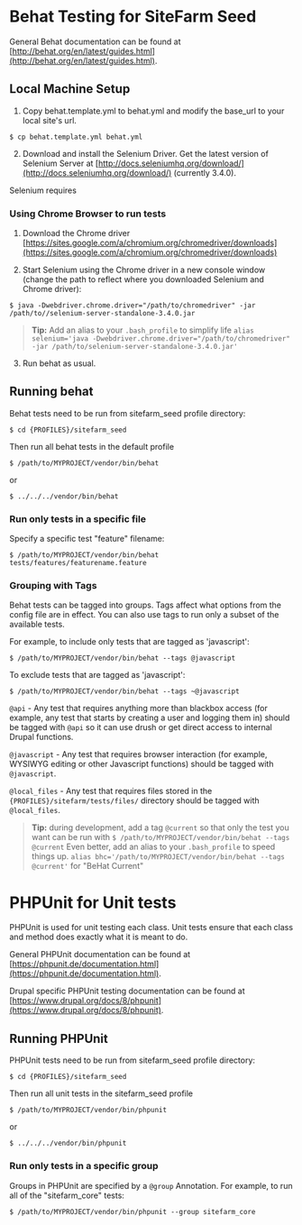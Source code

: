 # Behat Testing for SiteFarm Seed

General Behat documentation can be found at [http://behat.org/en/latest/guides.html](http://behat.org/en/latest/guides.html).

## Local Machine Setup
1. Copy behat.template.yml to behat.yml and modify the base_url to your local site's url.
```
$ cp behat.template.yml behat.yml
```

2. Download and install the Selenium Driver.
Get the latest version of Selenium Server at [http://docs.seleniumhq.org/download/](http://docs.seleniumhq.org/download/) (currently 3.4.0).

Selenium requires 


### Using Chrome Browser to run tests
1. Download the Chrome driver [https://sites.google.com/a/chromium.org/chromedriver/downloads](https://sites.google.com/a/chromium.org/chromedriver/downloads)

2. Start Selenium using the Chrome driver in a new console window (change the path to reflect where you downloaded Selenium and Chrome driver):
```
$ java -Dwebdriver.chrome.driver="/path/to/chromedriver" -jar /path/to//selenium-server-standalone-3.4.0.jar
```

> **Tip:** Add an alias to your `.bash_profile` to simplify life
> `alias selenium='java -Dwebdriver.chrome.driver="/path/to/chromedriver" -jar /path/to/selenium-server-standalone-3.4.0.jar'`

3. Run behat as usual.


## Running behat

Behat tests need to be run from sitefarm_seed profile directory:
```
$ cd {PROFILES}/sitefarm_seed
```
Then run all behat tests in the default profile

```
$ /path/to/MYPROJECT/vendor/bin/behat
```
or
```
$ ../../../vendor/bin/behat
```

### Run only tests in a specific file
Specify a specific test "feature" filename:
```
$ /path/to/MYPROJECT/vendor/bin/behat tests/features/featurename.feature
```

### Grouping with Tags
Behat tests can be tagged into groups. Tags affect what options from the config file are in effect. You can also use tags to run only a subset of the available tests.

For example, to include only tests that are tagged as 'javascript':
```
$ /path/to/MYPROJECT/vendor/bin/behat --tags @javascript
```

To exclude tests that are tagged as 'javascript':
```
$ /path/to/MYPROJECT/vendor/bin/behat --tags ~@javascript
```

`@api` - Any test that requires anything more than blackbox access (for example, any test that starts by creating a user and logging them in) should be tagged with `@api` so it can use drush or get direct access to internal Drupal functions.

`@javascript` - Any test that requires browser interaction (for example, WYSIWYG editing or other Javascript functions) should be tagged with `@javascript`.

`@local_files` - Any test that requires files stored in the `{PROFILES}/sitefarm/tests/files/` directory should be tagged with `@local_files`.

> **Tip:** during development, add a tag `@current` so that only the test you want can be run with `$ /path/to/MYPROJECT/vendor/bin/behat --tags @current`
> Even better, add an alias to your `.bash_profile` to speed things up.
> `alias bhc='/path/to/MYPROJECT/vendor/bin/behat --tags @current'` for "BeHat Current"

# PHPUnit for Unit tests

PHPUnit is used for unit testing each class. Unit tests ensure that each class and method does exactly what it is meant to do.

General PHPUnit documentation can be found at [https://phpunit.de/documentation.html](https://phpunit.de/documentation.html).

Drupal specific PHPUnit testing documentation can be found at [https://www.drupal.org/docs/8/phpunit](https://www.drupal.org/docs/8/phpunit).

## Running PHPUnit

PHPUnit tests need to be run from sitefarm_seed profile directory:
```
$ cd {PROFILES}/sitefarm_seed
```
Then run all unit tests in the sitefarm_seed profile

```
$ /path/to/MYPROJECT/vendor/bin/phpunit
```
or
```
$ ../../../vendor/bin/phpunit
```

### Run only tests in a specific group
Groups in PHPUnit are specified by a `@group` Annotation. For example, to run all of the "sitefarm_core" tests:
```
$ /path/to/MYPROJECT/vendor/bin/phpunit --group sitefarm_core
```
